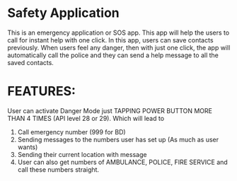 # Safety Application
This is an emergency application or SOS app. This app will help the users to call for instant help with one click. In this app, users can save contacts previously. When users feel any danger, then with just one click, the app will automatically call the police and they can send a help message to all the saved contacts.


# FEATURES:

User can activate Danger Mode just TAPPING POWER BUTTON MORE THAN 4 TIMES (API level 28 or 29). Which will lead to 
1. Call emergency number (999 for BD)
2. Sending messages to the numbers user has set up (As much as user wants)
3. Sending their current location with message
4. User can also get numbers of AMBULANCE, POLICE, FIRE SERVICE and call these numbers straight.
